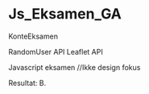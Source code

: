 # Js_Eksamen_GA

KonteEksamen

RandomUser API
Leaflet API

Javascript eksamen //Ikke design fokus

Resultat: B.
